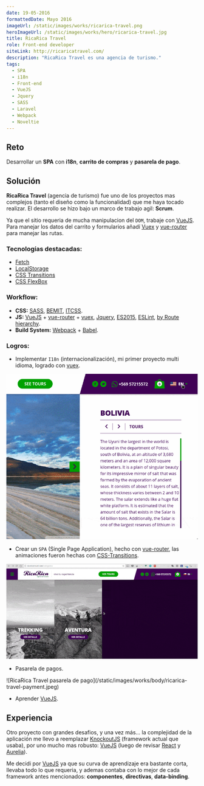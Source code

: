 ```yaml
---
date: 19-05-2016
formattedDate: Mayo 2016
imageUrl: /static/images/works/ricarica-travel.png
heroImageUrl: /static/images/works/hero/ricarica-travel.jpg
title: RicaRica Travel
role: Front-end developer
siteLink: http://ricaricatravel.com/
description: "RicaRica Travel es una agencia de turismo."
tags:
  - SPA
  - i18n
  - Front-end
  - VueJS
  - Jquery
  - SASS
  - Laravel
  - Webpack
  - Noveltie
---
```


## Reto

Desarrollar un **SPA** con **i18n**, **carrito de compras** y **pasarela de pago**.

## Solución

**RicaRica Travel** (agencia de turismo) fue uno de los proyectos mas complejos (tanto el diseño como la funcionalidad) que me haya tocado realizar. El desarrollo se hizo bajo un marco de trabajo agil: **Scrum**.

Ya que el sitio requeria de mucha manipulacion del `DOM`, trabaje con [VueJS](https://vuejs.org/). Para manejar los datos del carrito y formularios añadí [Vuex](https://github.com/vuejs/vuex) y [vue-router](https://github.com/vuejs/vue-router) para manejar las rutas.

### Tecnologías destacadas:

* [Fetch](https://developer.mozilla.org/es/docs/Web/API/Fetch_API)
* [LocalStorage](https://developer.mozilla.org/en-US/docs/Web/API/Storage/LocalStorage)
* [CSS Transitions](https://developer.mozilla.org/es/docs/Web/CSS/Transiciones_de_CSS)
* [CSS FlexBox](https://css-tricks.com/snippets/css/a-guide-to-flexbox/)

### Workflow:

* **CSS:** [SASS](http://stylus-lang.com/), [BEMIT](http://csswizardry.com/2015/08/bemit-taking-the-bem-naming-convention-a-step-further/), [ITCSS](http://csswizardry.net/talks/2014/11/itcss-dafed.pdf).
* **JS:** [VueJS](https://vuejs.org/) + [vue-router](https://github.com/vuejs/vue-router) + [vuex](https://github.com/vuejs/vuex/), [Jquery](https://jquery.com/), [ES2015](https://babeljs.io/learn-es2015/), [ESLint](http://eslint.org/), [by Route hierarchy](https://gist.github.com/ryanflorence/daafb1e3cb8ad740b346).
* **Build System:** [Webpack](https://webpack.github.io/) + [Babel](https://babeljs.io/).

### Logros:

* Implementar `I18n` (internacionalización), mi primer proyecto multi idioma, logrado con [vuex](https://github.com/vuejs/vuex/).

![RicaRica Travel i18n demo](/static/images/works/body/ricarica-travel-i18n.gif)

* Crear un `SPA` (Single Page Application), hecho con [vue-router](https://github.com/vuejs/vue-router), las animaciones fueron hechas con [CSS-Transitions](http://v1.vuejs.org/guide/transitions.html#CSS-Transitions).

![RicaRica Travel spa demo](/static/images/works/body/ricarica-travel-spa.gif)

* Pasarela de pagos.

<div>
  ![RicaRica Travel pasarela de pago](/static/images/works/body/ricarica-travel-payment.jpeg)
</div>

* Aprender [VueJS](https://vuejs.org/).

## Experiencia

Otro proyecto con grandes desafios, y una vez más... la complejidad de la aplicación me llevo a reemplazar [KnockoutJS](http://knockoutjs.com/) (framework actual que usaba), por uno mucho mas robusto: [VueJS](https://vuejs.org/) (luego de revisar [React](https://facebook.github.io/react/) y  [Aurelia](http://aurelia.io/)).

Me decidi por [VueJS](https://vuejs.org/) ya que su curva de aprendizaje era bastante corta, llevaba todo lo que requeria, y ademas contaba con lo mejor de cada framework antes mencionados: **componentes**, **directivas**, **data-binding**.

